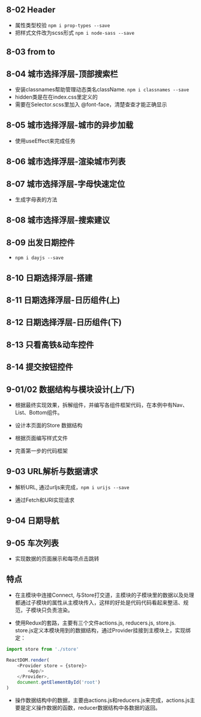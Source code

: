 
## 8-02 Header

- 属性类型校验 `npm i prop-types --save`
- 把样式文件改为scss形式 `npm i node-sass --save`

## 8-03 from to

## 8-04 城市选择浮层-顶部搜索栏
- 安装classnames帮助管理动态类名className. `npm i classnames --save`
- hidden类是在在index.css里定义的
- 需要在Selector.scss里加入 @font-face，清楚查查才能正确显示

## 8-05 城市选择浮层-城市的异步加载
- 使用useEffect来完成任务

## 8-06 城市选择浮层-渲染城市列表

## 8-07 城市选择浮层-字母快速定位

- 生成字母表的方法

## 8-08 城市选择浮层-搜索建议

## 8-09 出发日期控件

- `npm i dayjs --save`

## 8-10 日期选择浮层-搭建

## 8-11 日期选择浮层-日历组件(上)

## 8-12 日期选择浮层-日历组件(下)

## 8-13 只看高铁&动车控件

## 8-14 提交按钮控件

## 9-01/02 数据结构与模块设计(上/下)

- 根据最终实现效果，拆解组件，并编写各组件框架代码，在本例中有Nav、List、Bottom组件。

- 设计本页面的Store 数据结构

- 根据页面编写样式文件

- 完善第一步的代码框架

## 9-03 URL解析与数据请求

- 解析URL, 通过urljs来完成，`npm i urijs --save`

- 通过Fetch和URI实现请求

## 9-04 日期导航

## 9-05 车次列表

- 实现数据的页面展示和每项点击跳转

## 特点

- 在主模块中连接Connect, 与Store打交道，主模块的子模块里的数据以及处理都通过子模块的属性从主模块传入，这样的好处是代码代码看起来整洁、规范，子模块只负责渲染。

- 使用Redux的套路，主要有三个文件actions.js, reducers.js, store.js. store.js定义本模块用到的数据结构，通过Provider挂接到主模块上，实现绑定：

```javascript
import store from './store'

ReactDOM.render(
    <Provider store = {store}>
        <App/>
    </Provider>,
    document.getElementById('root')
)
```

- 操作数据结构中的数据，主要由actions.js和reducers.js来完成，actions.js主要是定义操作数据的函数，reducer数据结构中各数据的返回。
